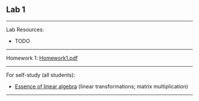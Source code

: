 ## Lab 1

***
Lab Resources: 
* TODO


***
Homework 1:
[Homework1.pdf](https://drive.google.com/file/d/1ox2n3n8kmjxGE2Z-MulJIAP2GMqqaWSh/view)

***
For self-study (all students):
* [Essence of linear algebra](https://www.youtube.com/playlist?list=PLZHQObOWTQDPD3MizzM2xVFitgF8hE_ab) (linear transformations; matrix multiplication)

***
